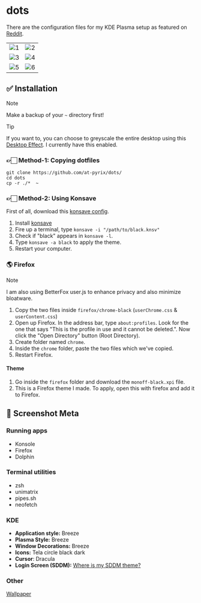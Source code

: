 # dots

There are the configuration files for my KDE Plasma setup as featured on [Reddit](https://www.reddit.com/r/unixporn/comments/1g5im30/kde_plasma_minimalist_monochrome_because_color_is/).

|            |            |
|------------|------------|
| ![1](https://i.imgur.com/bcZbSTr.png) | ![2](https://i.imgur.com/QrZU29g.png) |
| ![3](https://i.imgur.com/FXnsKEo.png) | ![4](https://i.imgur.com/KY3s0MB.png) |
| ![5](https://i.imgur.com/8L21bdn.png) | ![6](https://i.imgur.com/tHCXoKp.png) |

## ✅ Installation

> [!NOTE]
> Make a backup of your `~` directory first!

> [!TIP]
> If you want to, you can choose to greyscale the entire desktop using this [Desktop Effect](https://github.com/lliurex/kwin-grayscale-effect). I currently have this enabled.

### 👉🏻 Method-1: Copying dotfiles

   ```
   git clone https://github.com/at-pyrix/dots/
   cd dots
   cp -r ./*  ~
   ``` 


### 👉🏻 Method-2: Using Konsave

First of all, download this [konsave config](https://mega.nz/file/F79WDCaS#Ywmar72a-wkqZ4pgAiTe9p0L3kI73kXI64lTSYqdsmA).

1. Install [konsave](https://github.com/Prayag2/konsave)
2. Fire up a terminal, type `konsave -i "/path/to/black.knsv"`
3. Check if "black" appears in `konsave -l`.
4. Type `konsave -a black` to apply the theme.
5. Restart your computer.

### 🌎 Firefox

> [!NOTE]
> I am also using BetterFox user.js to enhance privacy and also minimize bloatware.

   1. Copy the two files inside `firefox/chrome-black` (`userChrome.css` & `userContent.css`)
   2. Open up Firefox. In the address bar, type `about:profiles`. Look for the one that says "This is the profile in use and it cannot be deleted.". Now click the "Open Directory" button (Root Directory).
   3. Create folder named `chrome`.
   4. Inside the `chrome` folder, paste the two files which we've copied.
   5. Restart Firefox.

#### Theme

1. Go inside the `firefox` folder and download the `monoff-black.xpi` file.
2. This is a Firefox theme I made. To apply, open this with firefox and add it to Firefox.

## 👀 Screenshot Meta

### Running apps

- Konsole
- Firefox
- Dolphin

### Terminal utilities

- zsh
- unimatrix
- pipes.sh
- neofetch

### KDE

- **Application style:** Breeze
- **Plasma Style:** Breeze
- **Window Decorations:** Breeze
- **Icons:** Tela circle black dark
- **Cursor**: Dracula
- **Login Screen (SDDM):** [Where is my SDDM theme?](https://github.com/stepanzubkov/where-is-my-sddm-theme)

### Other

[Wallpaper](wallpaper.png)
